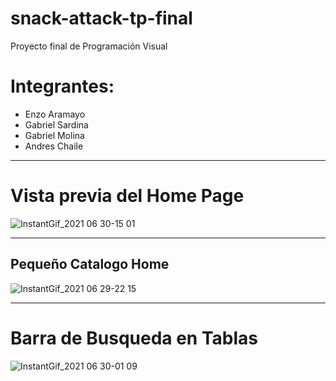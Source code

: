 # snack-attack-tp-final
Proyecto final de Programación Visual

# Integrantes:
- Enzo Aramayo
- Gabriel Sardina
- Gabriel Molina
- Andres Chaile

---
# Vista previa del Home Page
![InstantGif_2021 06 30-15 01](https://user-images.githubusercontent.com/60995996/124009523-1aafc680-d9b4-11eb-91e4-0c38ab166980.gif)

---
## Pequeño Catalogo Home
![InstantGif_2021 06 29-22 15](https://user-images.githubusercontent.com/60995996/124010738-95c5ac80-d9b5-11eb-888b-aa56372ddd4a.gif)

---
# Barra de Busqueda en Tablas
![InstantGif_2021 06 30-01 09](https://user-images.githubusercontent.com/60995996/124010911-d58c9400-d9b5-11eb-8955-20f15da61e80.gif)

